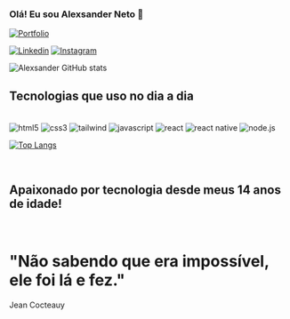 ### Olá! Eu sou Alexsander Neto 🤚
[![Portfolio](https://img.shields.io/website-up-down-green-red/http/monip.org.svgsite:  )](https://alexsandernetodev.netlify.app/)

[![Linkedin](https://img.shields.io/badge/LinkedIn-0077B5?style=for-the-badge&logo=linkedin&logoColor=white)](https://www.linkedin.com/in/alexsander-neto-13895b190/)
[![Instagram](https://img.shields.io/badge/Instagram-E4405F?style=for-the-badge&logo=instagram&logoColor=white)](https://instagram.com/alexsanderribeiro12)

![Alexsander GitHub stats](https://github-readme-stats.vercel.app/api?username=alexsanderneto&show_icons=true&theme=transparent)

## Tecnologias que uso no dia a dia
<div style="display: inline_block"><br/>
<img align="center" alt="html5" src="https://img.shields.io/badge/HTML5-E34F26?style=for-the-badge&logo=html5&logoColor=white">
<img align="center" alt="css3" src="https://img.shields.io/badge/CSS3-1572B6?style=for-the-badge&logo=css3&logoColor=white">

<img align="center" alt="tailwind" src="https://img.shields.io/badge/Tailwind_CSS-38B2AC?style=for-the-badge&logo=tailwind-css&logoColor=white">



<img align="center" alt="javascript" src="https://img.shields.io/badge/JavaScript-323330?style=for-the-badge&logo=javascript&logoColor=F7DF1E">
<img align="center" alt="react" src="https://img.shields.io/badge/React-20232A?style=for-the-badge&logo=react&logoColor=61DAFB">
<img align="center" alt="react native" src="https://img.shields.io/badge/React_Native-20232A?style=for-the-badge&logo=react&logoColor=61DAFB">
<img align="center" alt="node.js" src="https://img.shields.io/badge/Node.js-43853D?style=for-the-badge&logo=node.js&logoColor=white">






[![Top Langs](https://github-readme-stats.vercel.app/api/top-langs/?username=alexsanderneto)](https://github.com/alexsanderneto/github-readme-stats)





</div>
<br>
<h2>Apaixonado por tecnologia desde meus 14 anos de idade!</h2>
<br>
<h1>"Não sabendo que era impossível, ele foi lá e fez."</h1>
<span>Jean Cocteauy</span>
